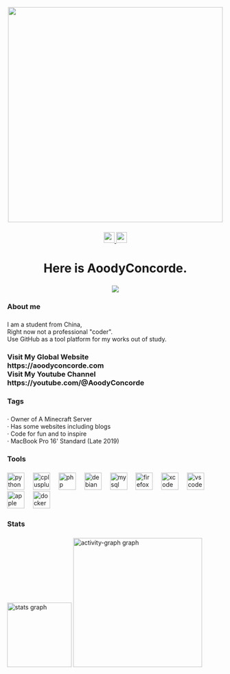 <div align="center">
  <img height="500" src="https://743.world/stuff/background.jpg"  />
</div>

###

<div align="center">
  <a href="https://youtube.com/@AoodyConcorde" target="_blank">
    <img src="https://img.shields.io/static/v1?message=Youtube&logo=youtube&label=Find%20Me%20On&color=FF3333&logoColor=white&labelColor=&style=for-the-badge" height="25" alt="youtube logo"  />
  </a>
  <a href="mailto://andyxecm@gmail.com" target="_blank">
    <img src="https://img.shields.io/static/v1?message=Gmail&logo=gmail&label=Contact%20By&color=66FFFF&logoColor=white&labelColor=&style=for-the-badge" height="25" alt="gmail logo"  />
  </a>
</div>

###

<h1 align="center">Here is AoodyConcorde.</h1>

###

<div align="center">
  <img src="https://profile-counter.glitch.me/AndyXeCM/count.svg?"  />
</div>

###

<h3 align="left">About me</h3>

###

<p align="left">I am a student from China,<br>Right now not a professional "coder".<br>Use GitHub as a tool platform for my works out of study.</p>

###

<h3 align="left">Visit My Global Website<br>https://aoodyconcorde.com<br>Visit My Youtube Channel<br>https://youtube.com/@AoodyConcorde</h3>

###

<h3 align="left">Tags</h3>

###

<p align="left">· Owner of A Minecraft Server<br>· Has some websites including blogs<br>· Code for fun and to inspire<br>· MacBook Pro 16' Standard (Late 2019)</p>

###

<h3 align="left">Tools</h3>

###

<div align="left">
  <img src="https://skillicons.dev/icons?i=py" height="40" alt="python logo"  />
  <img width="12" />
  <img src="https://skillicons.dev/icons?i=cpp" height="40" alt="cplusplus logo"  />
  <img width="12" />
  <img src="https://skillicons.dev/icons?i=php" height="40" alt="php logo"  />
  <img width="12" />
  <img src="https://cdn.jsdelivr.net/gh/devicons/devicon/icons/debian/debian-original.svg" height="40" alt="debian logo"  />
  <img width="12" />
  <img src="https://skillicons.dev/icons?i=mysql" height="40" alt="mysql logo"  />
  <img width="12" />
  <img src="https://cdn.simpleicons.org/firefox/FF7139" height="40" alt="firefox logo"  />
  <img width="12" />
  <img src="https://cdn.simpleicons.org/xcode/147EFB" height="40" alt="xcode logo"  />
  <img width="12" />
  <img src="https://skillicons.dev/icons?i=vscode" height="40" alt="vscode logo"  />
  <img width="12" />
  <img src="https://cdn.simpleicons.org/apple/000000" height="40" alt="apple logo"  />
  <img width="12" />
  <img src="https://skillicons.dev/icons?i=docker" height="40" alt="docker logo"  />
</div>

###

<h3 align="left">Stats</h3>

###

<div align="left">
  <img src="https://github-readme-stats.vercel.app/api?username=AndyXeCM&hide_title=false&hide_rank=false&show_icons=true&include_all_commits=true&count_private=true&disable_animations=false&theme=blueberry&locale=en&hide_border=false&order=1" height="150" alt="stats graph"  />
  <img src="https://github-readme-activity-graph.vercel.app/graph?username=AndyXeCM&radius=16&theme=redical&area=true&order=5&custom_title=Activity%20(Real)&hide_border=true&hide_title=false" height="300" alt="activity-graph graph"  />
</div>

###
